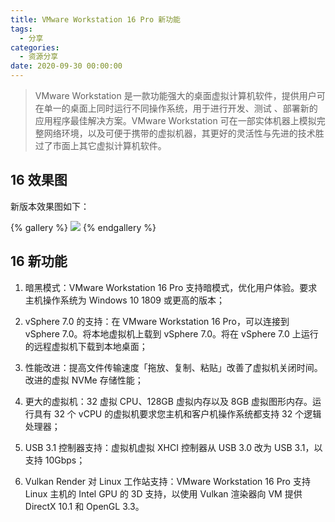 ```yaml
---
title: VMware Workstation 16 Pro 新功能
tags:
  - 分享
categories:
  - 资源分享
date: 2020-09-30 00:00:00
---
```


> VMware Workstation 是一款功能强大的桌面虚拟计算机软件，提供用户可在单一的桌面上同时运行不同操作系统，用于进行开发、测试 、部署新的应用程序最佳解决方案。VMware Workstation 可在一部实体机器上模拟完整网络环境，以及可便于携带的虚拟机器，其更好的灵活性与先进的技术胜过了市面上其它虚拟计算机软件。

<!-- more -->

## 16 效果图

新版本效果图如下：

{% gallery %}
![](https://cdn.dusays.com/2020/09/267-1.jpg)
{% endgallery %}

## 16 新功能

1. 暗黑模式：VMware Workstation 16 Pro 支持暗模式，优化用户体验。要求主机操作系统为 Windows 10 1809 或更高的版本；

2. vSphere 7.0 的支持：在 VMware Workstation 16 Pro，可以连接到 vSphere 7.0。将本地虚拟机上载到 vSphere 7.0。将在 vSphere 7.0 上运行的远程虚拟机下载到本地桌面；

3. 性能改进：提高文件传输速度「拖放、复制、粘贴」改善了虚拟机关闭时间。改进的虚拟 NVMe 存储性能；

4. 更大的虚拟机：32 虚拟 CPU、128GB 虚拟内存以及 8GB 虚拟图形内存。运行具有 32 个 vCPU 的虚拟机要求您主机和客户机操作系统都支持 32 个逻辑处理器；

5. USB 3.1 控制器支持：虚拟机虚拟 XHCI 控制器从 USB 3.0 改为 USB 3.1，以支持 10Gbps；

6. Vulkan Render 对 Linux 工作站支持：VMware Workstation 16 Pro 支持 Linux 主机的 Intel GPU 的 3D 支持，以使用 Vulkan 渲染器向 VM 提供 DirectX 10.1 和 OpenGL 3.3。
